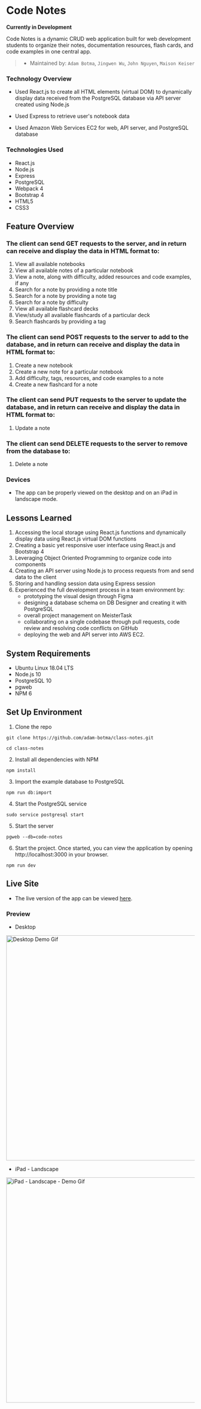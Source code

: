 # Code Notes

**Currently in Development**

Code Notes is a dynamic CRUD web application built for web development students to organize their notes, documentation resources, flash cards, and code examples in one central app.

> * Maintained by: `Adam Botma`, `Jingwen Wu`, `John Nguyen`, `Maison Keiser`

### Technology Overview

* Used React.js to create all HTML elements (virtual DOM) to dynamically display data received from the PostgreSQL database via API server created using Node.js

* Used Express to retrieve user's notebook data

* Used Amazon Web Services EC2 for web, API server, and PostgreSQL database


### Technologies Used

* React.js
* Node.js
* Express
* PostgreSQL
* Webpack 4
* Bootstrap 4
* HTML5
* CSS3

## Feature Overview
### The client can send GET requests to the server, and in return can receive and display the data in HTML format to:
  1. View all available notebooks
  2. View all available notes of a particular notebook
  3. View a note, along with difficulty, added resources and code examples, if any
  4. Search for a note by providing a note title
  5. Search for a note by providing a note tag
  6. Search for a note by difficulty
  7. View all available flashcard decks
  8. View/study all available flashcards of a particular deck
  5. Search flashcards by providing a tag

### The client can send POST requests to the server to add to the database, and in return can receive and display the data in HTML format to:

  1. Create a new notebook
  2. Create a new note for a particular notebook
  3. Add difficulty, tags, resources, and code examples to a note
  4. Create a new flashcard for a note

  ### The client can send PUT requests to the server to update the database, and in return can receive and display the data in HTML format to:

  1. Update a note

### The client can send DELETE requests to the server to remove from the database to:

  1. Delete a note

### Devices
* The app can be properly viewed on the desktop and on an iPad in landscape mode.

## Lessons Learned
  1. Accessing the local storage using React.js functions and dynamically display data using React.js virtual DOM functions
  2. Creating a basic yet responsive user interface using React.js and Bootstrap 4
  3. Leveraging Object Oriented Programming to organize code into components
  4. Creating an API server using Node.js to process requests from and send data to the client
  5. Storing and handling session data using Express session
  6. Experienced the full development process in a team environment by:
     * prototyping the visual design through Figma
     * designing a database schema on DB Designer and creating it with PostgreSQL
     * overall project management on MeisterTask
     * collaborating on a single codebase through pull requests, code review and resolving code conflicts on GitHub
     * deploying the web and API server into AWS EC2.

## System Requirements
* Ubuntu Linux 18.04 LTS
* Node.js 10
* PostgreSQL 10
* pgweb
* NPM 6

## Set Up Environment
1. Clone the repo

```
git clone https://github.com/adam-botma/class-notes.git

cd class-notes
```
2. Install all dependencies with NPM
```
npm install
```

3. Import the example database to PostgreSQL

```
npm run db:import
```

4. Start the PostgreSQL service
```
sudo service postgresql start
```

5. Start the server
```
pgweb --db=code-notes
```

6. Start the project.  Once started, you can view the application by opening http://localhost:3000 in your browser.
```
npm run dev
```



## Live Site
* The live version of the app can be viewed [here](https://code-notes.johnnguyencodes.com).

### Preview

* Desktop

<img src="https://user-images.githubusercontent.com/61361957/96650366-a3377c80-12e7-11eb-937e-c8c7a744b2ea.gif" width="600" alt="Desktop Demo Gif"/>

* iPad - Landscape

<img src="https://user-images.githubusercontent.com/61361957/96650371-a5014000-12e7-11eb-9b19-635b6baec0f2.gif" width="600" alt="iPad - Landscape - Demo Gif"/>
